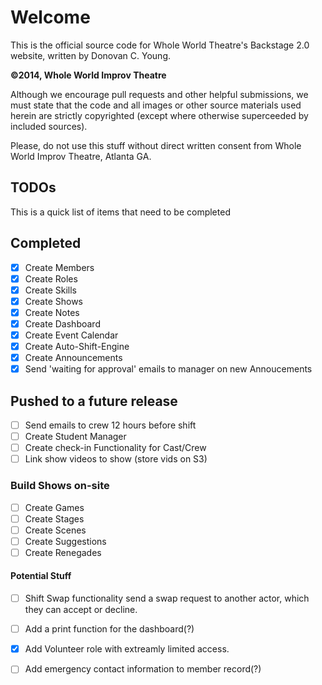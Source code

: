 # Welcome

This is the official source code for Whole World Theatre's Backstage 2.0 website, written by Donovan C. Young.

**&copy;2014, Whole World Improv Theatre**

Although we encourage pull requests and other helpful submissions, we must state that the code and all images or other
source materials used herein are strictly copyrighted (except where otherwise superceeded by included sources).

Please, do not use this stuff without direct written consent from Whole World Improv Theatre, Atlanta GA.

TODOs
-----

This is a quick list of items that need to be completed

Completed
---------

  - [X] Create Members
  - [X] Create Roles
  - [X] Create Skills
  - [X] Create Shows
  - [X] Create Notes
  - [X] Create Dashboard
  - [X] Create Event Calendar
  - [X] Create Auto-Shift-Engine
  - [X] Create Announcements
  - [X] Send 'waiting for approval' emails to manager on new Annoucements

Pushed to a future release
--------------------------

 - [ ] Send emails to crew 12 hours before shift
 - [ ] Create Student Manager
 - [ ] Create check-in Functionality for Cast/Crew
 - [ ] Link show videos to show (store vids on S3)

### Build Shows on-site
 - [ ] Create Games
 - [ ] Create Stages
 - [ ] Create Scenes
 - [ ] Create Suggestions
 - [ ] Create Renegades

#### Potential Stuff

 - [ ] Shift Swap functionality
     send a swap request to another actor, which they can accept or decline.
 - [ ] Add a print function for the dashboard(?)
 - [X] Add Volunteer role with extreamly limited access.
 - [ ] Add emergency contact information to member record(?)

